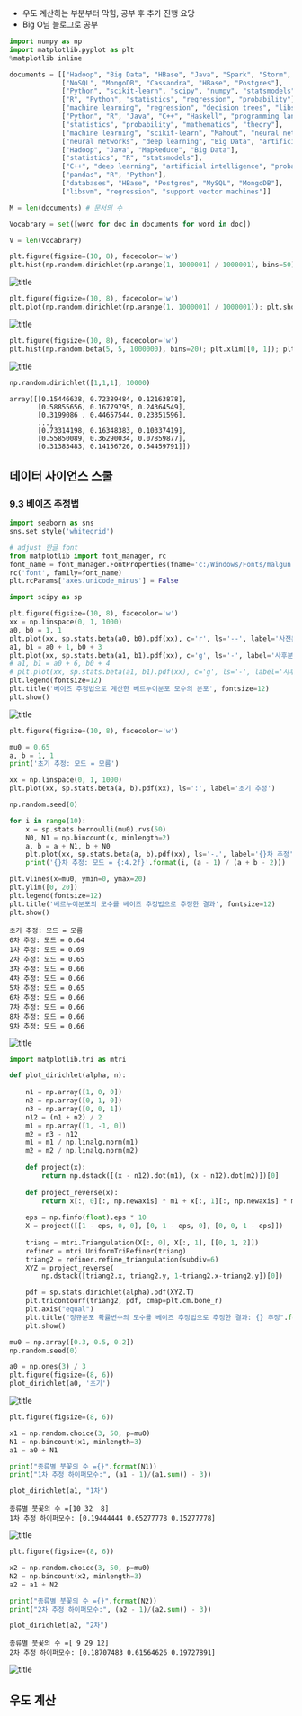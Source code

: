 - 우도 계산하는 부분부터 막힘, 공부 후 추가 진행 요망
- Big O님 블로그로 공부

```python
import numpy as np
import matplotlib.pyplot as plt
%matplotlib inline

documents = [["Hadoop", "Big Data", "HBase", "Java", "Spark", "Storm", "Cassandra"],
             ["NoSQL", "MongoDB", "Cassandra", "HBase", "Postgres"],
             ["Python", "scikit-learn", "scipy", "numpy", "statsmodels", "pandas"],
             ["R", "Python", "statistics", "regression", "probability"],
             ["machine learning", "regression", "decision trees", "libsvm"],
             ["Python", "R", "Java", "C++", "Haskell", "programming languages"],
             ["statistics", "probability", "mathematics", "theory"],
             ["machine learning", "scikit-learn", "Mahout", "neural networks"],
             ["neural networks", "deep learning", "Big Data", "artificial intelligence"],
             ["Hadoop", "Java", "MapReduce", "Big Data"],
             ["statistics", "R", "statsmodels"],
             ["C++", "deep learning", "artificial intelligence", "probability"],
             ["pandas", "R", "Python"],
             ["databases", "HBase", "Postgres", "MySQL", "MongoDB"],
             ["libsvm", "regression", "support vector machines"]]

M = len(documents) # 문서의 수

Vocabrary = set([word for doc in documents for word in doc])

V = len(Vocabrary)
```

```python
plt.figure(figsize=(10, 8), facecolor='w')
plt.hist(np.random.dirichlet(np.arange(1, 1000001) / 1000001), bins=50); plt.show()
```
![title](https://github.com/jinmang2/Final_project_persona/blob/master/last_work/LDA_Study/image/fig1.png?raw=true)

```python
plt.figure(figsize=(10, 8), facecolor='w')
plt.plot(np.random.dirichlet(np.arange(1, 1000001) / 1000001)); plt.show()
```
![title](https://github.com/jinmang2/Final_project_persona/blob/master/last_work/LDA_Study/image/fig2.png?raw=true)

```python
plt.figure(figsize=(10, 8), facecolor='w')
plt.hist(np.random.beta(5, 5, 1000000), bins=20); plt.xlim([0, 1]); plt.show()
```
![title](https://github.com/jinmang2/Final_project_persona/blob/master/last_work/LDA_Study/image/fig3.png?raw=true)

```python
np.random.dirichlet([1,1,1], 10000)
```
```
array([[0.15446638, 0.72389484, 0.12163878],
       [0.58855656, 0.16779795, 0.24364549],
       [0.3199086 , 0.44657544, 0.23351596],
       ...,
       [0.73314198, 0.16348383, 0.10337419],
       [0.55850089, 0.36290034, 0.07859877],
       [0.31383483, 0.14156726, 0.54459791]])
```
## 데이터 사이언스 스쿨
### 9.3 베이즈 추정법

```python
import seaborn as sns
sns.set_style('whitegrid')

# adjust 한글 font
from matplotlib import font_manager, rc
font_name = font_manager.FontProperties(fname='c:/Windows/Fonts/malgun.ttf').get_name()
rc('font', family=font_name)
plt.rcParams['axes.unicode_minus'] = False

import scipy as sp

plt.figure(figsize=(10, 8), facecolor='w')
xx = np.linspace(0, 1, 1000)
a0, b0 = 1, 1
plt.plot(xx, sp.stats.beta(a0, b0).pdf(xx), c='r', ls='--', label='사전분포')
a1, b1 = a0 + 1, b0 + 3
plt.plot(xx, sp.stats.beta(a1, b1).pdf(xx), c='g', ls='-', label='사후분포')
# a1, b1 = a0 + 6, b0 + 4
# plt.plot(xx, sp.stats.beta(a1, b1).pdf(xx), c='g', ls='-', label='사후분포')
plt.legend(fontsize=12)
plt.title('베이즈 추정법으로 계산한 베르누이분포 모수의 분포', fontsize=12)
plt.show()
```
![title](https://github.com/jinmang2/Final_project_persona/blob/master/last_work/LDA_Study/image/fig4.png?raw=true)

```python
plt.figure(figsize=(10, 8), facecolor='w')

mu0 = 0.65
a, b = 1, 1
print('초기 추정: 모드 = 모름')

xx = np.linspace(0, 1, 1000)
plt.plot(xx, sp.stats.beta(a, b).pdf(xx), ls=':', label='초기 추정')

np.random.seed(0)

for i in range(10):
    x = sp.stats.bernoulli(mu0).rvs(50)
    N0, N1 = np.bincount(x, minlength=2)
    a, b = a + N1, b + N0
    plt.plot(xx, sp.stats.beta(a, b).pdf(xx), ls='-.', label='{}차 추정'.format(i))
    print('{}차 추정: 모드 = {:4.2f}'.format(i, (a - 1) / (a + b - 2)))

plt.vlines(x=mu0, ymin=0, ymax=20)
plt.ylim([0, 20])
plt.legend(fontsize=12)
plt.title('베르누이분포의 모수를 베이즈 추정법으로 추정한 결과', fontsize=12)
plt.show()
```
```
초기 추정: 모드 = 모름
0차 추정: 모드 = 0.64
1차 추정: 모드 = 0.69
2차 추정: 모드 = 0.65
3차 추정: 모드 = 0.66
4차 추정: 모드 = 0.66
5차 추정: 모드 = 0.65
6차 추정: 모드 = 0.66
7차 추정: 모드 = 0.66
8차 추정: 모드 = 0.66
9차 추정: 모드 = 0.66
```
![title](https://github.com/jinmang2/Final_project_persona/blob/master/last_work/LDA_Study/image/fig5.png?raw=true)

```python
import matplotlib.tri as mtri

def plot_dirichlet(alpha, n):
    
    n1 = np.array([1, 0, 0])
    n2 = np.array([0, 1, 0])
    n3 = np.array([0, 0, 1])
    n12 = (n1 + n2) / 2
    m1 = np.array([1, -1, 0])
    m2 = n3 - n12
    m1 = m1 / np.linalg.norm(m1)
    m2 = m2 / np.linalg.norm(m2)
    
    def project(x):
        return np.dstack([(x - n12).dot(m1), (x - n12).dot(m2)])[0]
    
    def project_reverse(x):
        return x[:, 0][:, np.newaxis] * m1 + x[:, 1][:, np.newaxis] * m2 + n12
    
    eps = np.finfo(float).eps * 10
    X = project([[1 - eps, 0, 0], [0, 1 - eps, 0], [0, 0, 1 - eps]])
    
    triang = mtri.Triangulation(X[:, 0], X[:, 1], [[0, 1, 2]])
    refiner = mtri.UniformTriRefiner(triang)
    triang2 = refiner.refine_triangulation(subdiv=6)
    XYZ = project_reverse(
        np.dstack([triang2.x, triang2.y, 1-triang2.x-triang2.y])[0])

    pdf = sp.stats.dirichlet(alpha).pdf(XYZ.T)
    plt.tricontourf(triang2, pdf, cmap=plt.cm.bone_r)
    plt.axis("equal")
    plt.title("정규분포 확률변수의 모수를 베이즈 추정법으로 추정한 결과: {} 추정".format(n))
    plt.show()

mu0 = np.array([0.3, 0.5, 0.2])
np.random.seed(0)

a0 = np.ones(3) / 3
plt.figure(figsize=(8, 6))
plot_dirichlet(a0, '초기')
```
![title](https://github.com/jinmang2/Final_project_persona/blob/master/last_work/LDA_Study/image/fig6.png?raw=true)

```python
plt.figure(figsize=(8, 6))

x1 = np.random.choice(3, 50, p=mu0)
N1 = np.bincount(x1, minlength=3)
a1 = a0 + N1

print("종류별 붓꽃의 수 ={}".format(N1))
print("1차 추정 하이퍼모수:", (a1 - 1)/(a1.sum() - 3))

plot_dirichlet(a1, "1차")
```
```
종류별 붓꽃의 수 =[10 32  8]
1차 추정 하이퍼모수: [0.19444444 0.65277778 0.15277778]
```
![title](https://github.com/jinmang2/Final_project_persona/blob/master/last_work/LDA_Study/image/fig7.png?raw=true)

```python
plt.figure(figsize=(8, 6))

x2 = np.random.choice(3, 50, p=mu0)
N2 = np.bincount(x2, minlength=3)
a2 = a1 + N2

print("종류별 붓꽃의 수 ={}".format(N2))
print("2차 추정 하이퍼모수:", (a2 - 1)/(a2.sum() - 3))

plot_dirichlet(a2, "2차")
```
```
종류별 붓꽃의 수 =[ 9 29 12]
2차 추정 하이퍼모수: [0.18707483 0.61564626 0.19727891]
```
![title](https://github.com/jinmang2/Final_project_persona/blob/master/last_work/LDA_Study/image/fig8.png?raw=true)

## 우도 계산
